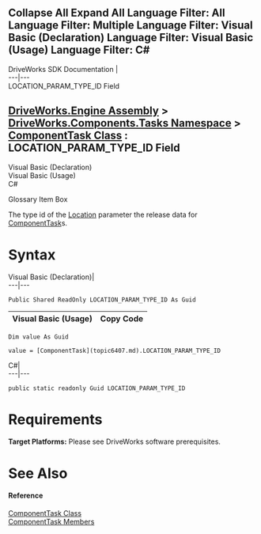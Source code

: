 Collapse All Expand All Language Filter: All  Language Filter: Multiple  Language Filter: Visual Basic (Declaration) Language Filter: Visual Basic (Usage) Language Filter: C#  
---  
DriveWorks SDK Documentation  |   
---|---  
LOCATION_PARAM_TYPE_ID Field   
  
[DriveWorks.Engine Assembly](topic2156.md) > [DriveWorks.Components.Tasks Namespace](topic6391.md) > [ComponentTask Class](topic6407.md) : LOCATION_PARAM_TYPE_ID Field  
---  
  
Visual Basic (Declaration)    
Visual Basic (Usage)    
C# 

Glossary Item Box

The type id of the [Location](topic6416.md) parameter the release data for [ComponentTask](topic6407.md)s. 

# Syntax

Visual Basic (Declaration)|   
---|---  
      
    
    Public Shared ReadOnly LOCATION_PARAM_TYPE_ID As Guid  
  
Visual Basic (Usage)| Copy Code  
---|---  
      
    
    Dim value As Guid
     
    value = [ComponentTask](topic6407.md).LOCATION_PARAM_TYPE_ID  
  
C#|   
---|---  
      
    
    public static readonly Guid LOCATION_PARAM_TYPE_ID  
  
# Requirements

**Target Platforms:** Please see DriveWorks software prerequisites.

# See Also

#### Reference

[ComponentTask Class](topic6407.md)   
[ComponentTask Members](topic6408.md)


